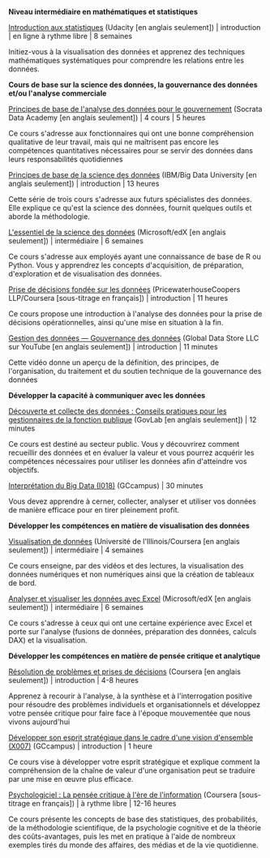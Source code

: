 **Niveau intermédiaire en mathématiques et statistiques**

[Introduction aux statistiques](https://www.udacity.com/course/intro-to-statistics--st101) (Udacity [en anglais seulement]) | introduction | en ligne à rythme libre | 8 semaines

Initiez-vous à la visualisation des données et apprenez des techniques mathématiques systématiques pour comprendre les relations entre les données.

**Cours de base sur la science des données, la gouvernance des données et/ou l&#39;analyse commerciale**

[Principes de base de l&#39;analyse des données pour le gouvernement](https://data-academy.skilljar.com/series/fundamentals-of-data-analysis-for-government) (Socrata Data Academy [en anglais seulement]) | 4 cours | 5 heures

Ce cours s&#39;adresse aux fonctionnaires qui ont une bonne compréhension qualitative de leur travail, mais qui ne maîtrisent pas encore les compétences quantitatives nécessaires pour se servir des données dans leurs responsabilités quotidiennes

[Principes de base de la science des données](https://bigdatauniversity.com/learn/data-science/) (IBM/Big Data University [en anglais seulement]) | introduction | 13 heures

Cette série de trois cours s&#39;adresse aux futurs spécialistes des données. Elle explique ce qu&#39;est la science des données, fournit quelques outils et aborde la méthodologie.

[L&#39;essentiel de la science des données](https://www.edx.org/course/data-science-essentials) (Microsoft/edX [en anglais seulement]) | intermédiaire | 6 semaines

Ce cours s&#39;adresse aux employés ayant une connaissance de base de R ou Python. Vous y apprendrez les concepts d&#39;acquisition, de préparation, d&#39;exploration et de visualisation des données.

[Prise de décisions fondée sur les données](https://www.coursera.org/learn/decision-making?siteID=SAyYsTvLiGQ-qF51g6iB4QYpdQ7g0Fsh3g&amp;utm_content=10&amp;utm_medium=partners&amp;utm_source=linkshare&amp;utm_campaign=SAyYsTvLiGQ) (PricewaterhouseCoopers LLP/Coursera [sous-titrage en français]) | introduction | 11 heures

Ce cours propose une introduction à l&#39;analyse des données pour la prise de décisions opérationnelles, ainsi qu&#39;une mise en situation à la fin.

[Gestion des données — Gouvernance des données](https://www.youtube.com/watch?v=cpLLnHSbbh4) (Global Data Store LLC sur YouTube [en anglais seulement]) | introduction | 11 minutes

Cette vidéo donne un aperçu de la définition, des principes, de l&#39;organisation, du traitement et du soutien technique de la gouvernance des données

**Développer la capacité à communiquer avec les données**

[Découverte et collecte des données : Conseils pratiques pour les gestionnaires de la fonction publique](http://sppd.thegovlab.org/lectures/discovering-and-collecting-data-practical-advice-for-government-managers.html) (GovLab [en anglais seulement]) | 12 minutes

Ce cours est destiné au secteur public. Vous y découvrirez comment recueillir des données et en évaluer la valeur et vous pourrez acquérir les compétences nécessaires pour utiliser les données afin d&#39;atteindre vos objectifs.

[Interprétation du Big Data (I018)](https://learn-apprendre.csps-efpc.gc.ca/application/fr/content/interpretation-du-big-data-i018) (GCcampus) | 30 minutes

Vous devez apprendre à cerner, collecter, analyser et utiliser vos données de manière efficace pour en tirer pleinement profit.

**Développer les compétences en matière de visualisation des données**

[Visualisation de données](https://www.coursera.org/learn/datavisualization) (Université de l&#39;Illinois/Coursera [en anglais seulement]) | intermédiaire | 4 semaines

Ce cours enseigne, par des vidéos et des lectures, la visualisation des données numériques et non numériques ainsi que la création de tableaux de bord.

[Analyser et visualiser les données avec Excel](https://www.class-central.com/course/edx-analyzing-and-visualizing-data-with-excel-4480) (Microsoft/edX [en anglais seulement]) | intermédiaire | 6 semaines

Ce cours s&#39;adresse à ceux qui ont une certaine expérience avec Excel et porte sur l&#39;analyse (fusions de données, préparation des données, calculs DAX) et la visualisation.

**Développer les compétences en matière de pensée critique et analytique**

[Résolution de problèmes et prises de décisions](https://www.coursera.org/learn/problem-solving#ratings) (Coursera [en anglais seulement]) | introduction | 4-8 heures

Apprenez à recourir à l&#39;analyse, à la synthèse et à l&#39;interrogation positive pour résoudre des problèmes individuels et organisationnels et développez votre pensée critique pour faire face à l&#39;époque mouvementée que nous vivons aujourd&#39;hui

[Développer son esprit stratégique dans le cadre d&#39;une vision d&#39;ensemble (X007)](https://learn-apprendre.csps-efpc.gc.ca/application/fr/content/developper-son-esprit-strategique-dans-le-cadre-dune-vision-densemble-x007) (GCcampus) | introduction | 1 heure

Ce cours vise à développer votre esprit stratégique et explique comment la compréhension de la chaîne de valeur d&#39;une organisation peut se traduire par une mise en œuvre plus efficace.

[Psychologiciel : La pensée critique à l&#39;ère de l&#39;information](https://www.coursera.org/learn/mindware#ratings) (Coursera [sous-titrage en français]) | à rythme libre | 12-16 heures

Ce cours présente les concepts de base des statistiques, des probabilités, de la méthodologie scientifique, de la psychologie cognitive et de la théorie des coûts-avantages, puis les met en pratique à l&#39;aide de nombreux exemples tirés du monde des affaires, des médias et de la vie quotidienne.